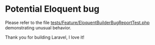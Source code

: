 # Potential Eloquent bug

Please refer to the file [tests/Feature/EloquentBuilderBugReportTest.php](tests/Feature/EloquentBuilderBugReportTest.php) demonstrating unusual behavior.

Thank you for building Laravel, I love it!
